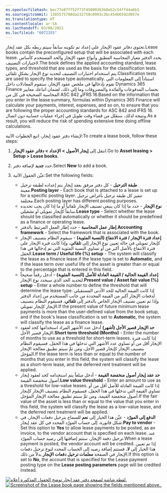 ```yaml
---
ms.openlocfilehash: bec77e87ff52f73f45809363b0eb2c54ff44a6b1
ms.sourcegitcommit: 1385575708da232750c0993c3bc45466592d057e
ms.translationtype: HT
ms.contentlocale: ar-SA
ms.lasthandoff: 03/08/2021
ms.locfileid: "6072355"
---
```

<span data-ttu-id="5376e-101">تحتوي دفاتر عقود الإيجار على إعداد تم تكوينه سابقاً سيتم ربطه بكل عقد إيجار.</span><span class="sxs-lookup"><span data-stu-id="5376e-101">Lease books contain the preconfigured setup that will be associated with each lease.</span></span> <span data-ttu-id="5376e-102">يحدد الدفتر معيار المحاسبة المطبق وأنواع عقود الإيجار والحد المستخدم كأساس لاختبارات التصنيف.</span><span class="sxs-lookup"><span data-stu-id="5376e-102">The book defines the applied accounting standard, lease types, and threshold that are used as the basis for the classification tests.</span></span> <span data-ttu-id="5376e-103">يتم استخدام اختبارات التصنيف لتحديد نوع الإيجار بشكلٍ تلقائي.</span><span class="sxs-lookup"><span data-stu-id="5376e-103">Classification tests are used to specify the lease type automatically.</span></span> <span data-ttu-id="5376e-104">استناداً إلى المعلومات التي تقوم بإدخالها في ملخص عقود الإيجار، ستقوم المعادلات داخل Dynamics 365 Finance بحساب المدفوعات والفائدة والمصروفات وما إلى ذلك، لضمان اتباعك معايير المحاسبة الصحيحة في كل من ASC 842 وIFRS 16.</span><span class="sxs-lookup"><span data-stu-id="5376e-104">Based on the information that you enter in the lease summary, formulas within Dynamics 365 Finance will calculate your payments, interest, expenses, and so on, to ensure that you are following the proper accounting standards for ASC 842 and IFRS 16.</span></span> <span data-ttu-id="5376e-105">ونتيجة لذلك، ستقلل من قضاء وقت طويل في إجراء عمليات حسابية دون اتصال.</span><span class="sxs-lookup"><span data-stu-id="5376e-105">As a result, you will reduce the risk of spending extensive time doing offline calculations.</span></span>

<span data-ttu-id="5376e-106">لإنشاء دفتر عقود إيجار، اتبع الخطوات الآتية:</span><span class="sxs-lookup"><span data-stu-id="5376e-106">To create a lease book, follow these steps:</span></span>

1.  <span data-ttu-id="5376e-107">انتقل إلى **إيجار الأصول > الإعداد > دفاتر عقود الإيجار**.</span><span class="sxs-lookup"><span data-stu-id="5376e-107">Go to **Asset leasing > Setup > Lease books**.</span></span>
2.  <span data-ttu-id="5376e-108">حدد **جديد** لإضافة دفتر.</span><span class="sxs-lookup"><span data-stu-id="5376e-108">Select **New** to add a book.</span></span>
3.  <span data-ttu-id="5376e-109">عيِّن الحقول الآتية:</span><span class="sxs-lookup"><span data-stu-id="5376e-109">Set the following fields:</span></span>

    - <span data-ttu-id="5376e-110">**طبقة الترحيل** - كل دفتر مرفق بعقد إيجار يتم إعداده لطبقة ترحيل معينة.</span><span class="sxs-lookup"><span data-stu-id="5376e-110">**Posting layer** - Each book that is attached to a lease is set up for a specific posting layer.</span></span> <span data-ttu-id="5376e-111">تتميز كل طبقة ترحيل بأغراض ترحيل مختلفة.</span><span class="sxs-lookup"><span data-stu-id="5376e-111">Each posting layer has different posting purposes.</span></span>
    - <span data-ttu-id="5376e-112">**نوع الإيجار** - حدد ما إذا كان ينبغي تصنيف الإيجار تلقائياً أو ما إذا كان يجب تحديده سابقاً كإيجار تمويلي أو تشغيلي.</span><span class="sxs-lookup"><span data-stu-id="5376e-112">**Lease type** - Select whether the lease should be classified automatically or whether it should be predefined as a finance or operating lease.</span></span>
    - <span data-ttu-id="5376e-113">**إطار عمل المحاسبة** - حدد إطار العمل المرتبط بالدفتر.</span><span class="sxs-lookup"><span data-stu-id="5376e-113">**Accounting framework** - Select the framework that is associated with the book.</span></span>
    - <span data-ttu-id="5376e-114">**إعداد فترة الإيجار / فترة الانتفاع (النسبة المئوية)** - سيقوم النظام بتصنيف الإيجار كإيجار تمويلي في حالة تعيين نوع الإيجار إلى **تلقائي**، وإذا كانت فترة الإيجار على فترة الانتفاع بالأصل أكبر من أو تساوي النسبة المئوية التي تم إدخالها في هذا الحقل.</span><span class="sxs-lookup"><span data-stu-id="5376e-114">**Lease term / Useful life (%) setup** - The system will classify the lease as a finance lease if the lease type is set to **Automatic**, and if the lease term over useful life of the asset is greater than or equal to the percentage that is entered in this field.</span></span>
    - <span data-ttu-id="5376e-115">**إعداد القيمة الحالية / القيمة العادلة للأصل (النسبة المئوية)** - أدخل رقماً صحيحاً لتحديد الحد الذي سيحدد نوع الإيجار.</span><span class="sxs-lookup"><span data-stu-id="5376e-115">**Present value / Asset fair value (%) setup** - Enter a whole number to define the threshold that will determine the lease type.</span></span> <span data-ttu-id="5376e-116">إذا كانت القيمة الحالية للحد الأدنى المستقبلي لدفعات الإيجار أكبر من القيمة المحددة من جانب المستخدم من إعداد الدفتر وإذا تم تعيين تصنيف الإيجار الخاص بالدفتر إلى **تلقائي**، فسيقوم النظام بتصنيف الإيجار كإيجار تمويلي.</span><span class="sxs-lookup"><span data-stu-id="5376e-116">If the present value of future minimum lease payments is more than the user-defined value from the book setup, and if the book's lease classification is set to **Automatic**, the system will classify the lease as a finance lease.</span></span>
    - <span data-ttu-id="5376e-117">**حد الإيجار قصير الأجل (أشهر)** أدخل عدد الأشهر المراد استخدامها كحد لعقود الإيجار قصير الأجل.</span><span class="sxs-lookup"><span data-stu-id="5376e-117">**Short term threshold (Months)** - Enter the number of months to use as a threshold for short-term leases.</span></span> <span data-ttu-id="5376e-118">إذا كانت فترة الإيجار أقل من أو تساوي عدد الأشهر التي تدخلها في هذا الحقل، فسيقوم النظام بتصنيف الإيجار كإيجار قصير الأجل، ومن ثمَّ سيتم تطبيق معالجة الإيجار المؤجل.</span><span class="sxs-lookup"><span data-stu-id="5376e-118">If the lease term is less than or equal to the number of months that you enter in this field, the system will classify the lease as a short-term lease, and the deferred rent treatment will be applied.</span></span>
    - <span data-ttu-id="5376e-119">**حد عقد إيجار أصول منخفضة القيمة** - أدخل مبلغاً يتم استخدامه كحد لعقود إيجار أصول منخفضة القيمة.</span><span class="sxs-lookup"><span data-stu-id="5376e-119">**Low value threshold** - Enter an amount to use as a threshold for low-value leases.</span></span> <span data-ttu-id="5376e-120">إذا كانت القيمة العادلة للأصل أقل من أو تساوي القيمة التي تدخلها في هذا الحقل، فسيقوم النظام بتصنيف الإيجار كإيجار أصول منخفضة القيمة، ومن ثمَّ سيتم تطبيق معالجة الإيجار المؤجل.</span><span class="sxs-lookup"><span data-stu-id="5376e-120">If the fair value of the asset is less than or equal to the value that you enter in this field, the system will classify the lease as a low-value lease, and the deferred rent treatment will be applied.</span></span>
    - <span data-ttu-id="5376e-121">**الدفع إلى المورّد** - عيِّن هذا الخيار إلى **نعم** للسماح بترحيل دفعات الإيجار، في شكل فاتورة، إلى حساب المورّد المحدد في كل عقد إيجار.</span><span class="sxs-lookup"><span data-stu-id="5376e-121">**Pay to vendor** - Set this option to **Yes** to allow lease payments to be posted, as an invoice, to the vendor account that is specified on each lease.</span></span> <span data-ttu-id="5376e-122">عند ترحيل دفعة الإيجار، ستتم إضافتها إلى رصيد حساب المورّد.</span><span class="sxs-lookup"><span data-stu-id="5376e-122">When a lease payment is posted, the vendor account will be credited.</span></span> <span data-ttu-id="5376e-123">إذا تم تعيين هذا الخيار إلى **لا**، فستتم إضافة رصيد إلى الحساب المحدد لنوع ترحيل دفعات الإيجار في الصفحة **معلمات ترحيل دفعات الإيجار** بدلاً من ذلك.</span><span class="sxs-lookup"><span data-stu-id="5376e-123">If this option is set to **No**, the account that is specified for the Lease payment posting type on the **Lease posting parameters** page will be credited instead.</span></span>


<span data-ttu-id="5376e-124">[ ![لقطة شاشة لصفحة دفتر عقد إيجار توضح الحقول المذكورة أعلاه.](../media/asset-lease-book.png) ](../media/asset-lease-book.png#lightbox)</span><span class="sxs-lookup"><span data-stu-id="5376e-124">[ ![Screenshot of the Lease book page showing the fields mentioned above..](../media/asset-lease-book.png) ](../media/asset-lease-book.png#lightbox)</span></span>

